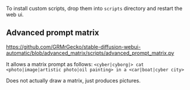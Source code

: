To install custom scripts, drop them into `scripts` directory and restart the web ui.

## Advanced prompt matrix
https://github.com/GRMrGecko/stable-diffusion-webui-automatic/blob/advanced_matrix/scripts/advanced_prompt_matrix.py

It allows a matrix prompt as follows:
`<cyber|cyborg|> cat <photo|image|artistic photo|oil painting> in a <car|boat|cyber city>`

Does not actually draw a matrix, just produces pictures.
